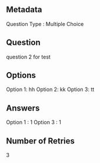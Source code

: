 ## Metadata
Question Type : Multiple Choice

## Question
question 2 for test

## Options
Option 1: hh
Option 2: kk
Option 3: tt

## Answers
Option 1 : 1
Option 3 : 1

## Number of Retries
3

